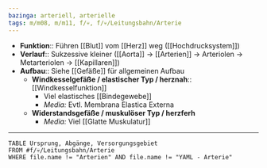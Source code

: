 ```yaml
---
bazinga: arteriell, arterielle
tags: m/m08, m/m11, f/💀, f/💀/Leitungsbahn/Arterie
---
```

- **Funktion**:: Führen [[Blut]] vom [[Herz]] weg ([[Hochdrucksystem]])
- **Verlauf**:: Sukzessive kleiner ([[Aorta]] → [[Arterien]] → Arteriolen → Metarteriolen → [[Kapillaren]])
- **Aufbau**:: Siehe [[Gefäße]] für allgemeinen Aufbau
	- **Windkesselgefäße / elastischer Typ / herznah**:: [[Windkesselfunktion]]
	    - Viel elastisches [[Bindegewebe]]
	    - *Media:* Evtl. Membrana Elastica Externa
	- **Widerstandsgefäße / muskulöser Typ / herzferh**
	    - *Media:* Viel [[Glatte Muskulatur]]
---

```dataview
TABLE Ursprung, Abgänge, Versorgungsgebiet
FROM #f/💀/Leitungsbahn/Arterie 
WHERE file.name != "Arterien" AND file.name != "YAML - Arterie"
```